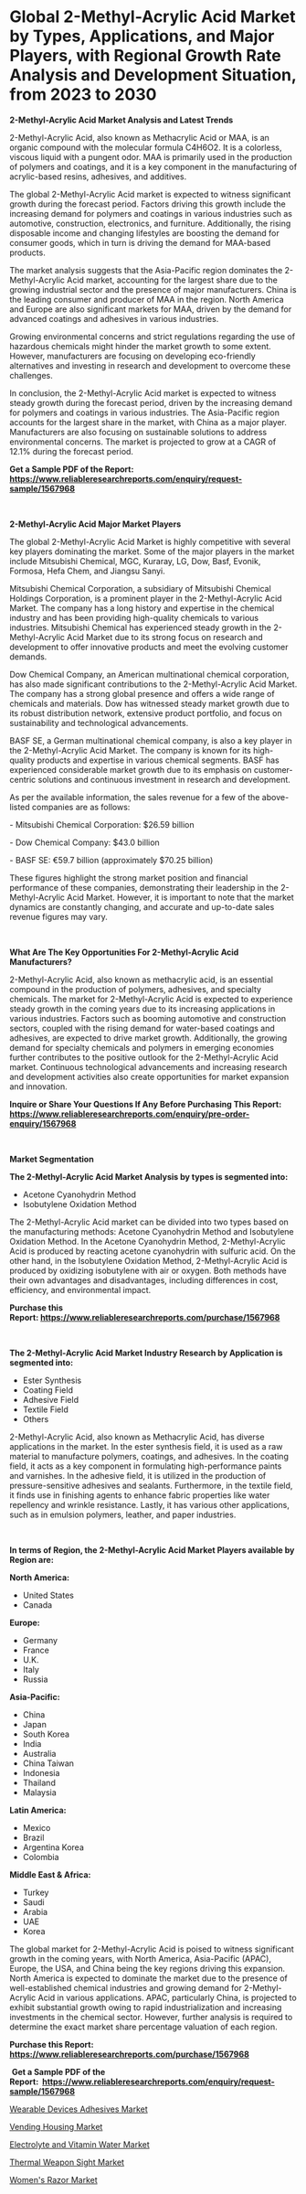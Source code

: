 <p><h1>Global 2-Methyl-Acrylic Acid Market by Types, Applications, and Major Players, with Regional Growth Rate Analysis and Development Situation, from 2023 to 2030</h1></p><p><strong>2-Methyl-Acrylic Acid Market Analysis and Latest Trends</strong></p>
<p><p>2-Methyl-Acrylic Acid, also known as Methacrylic Acid or MAA, is an organic compound with the molecular formula C4H6O2. It is a colorless, viscous liquid with a pungent odor. MAA is primarily used in the production of polymers and coatings, and it is a key component in the manufacturing of acrylic-based resins, adhesives, and additives.</p><p>The global 2-Methyl-Acrylic Acid market is expected to witness significant growth during the forecast period. Factors driving this growth include the increasing demand for polymers and coatings in various industries such as automotive, construction, electronics, and furniture. Additionally, the rising disposable income and changing lifestyles are boosting the demand for consumer goods, which in turn is driving the demand for MAA-based products.</p><p>The market analysis suggests that the Asia-Pacific region dominates the 2-Methyl-Acrylic Acid market, accounting for the largest share due to the growing industrial sector and the presence of major manufacturers. China is the leading consumer and producer of MAA in the region. North America and Europe are also significant markets for MAA, driven by the demand for advanced coatings and adhesives in various industries.</p><p>Growing environmental concerns and strict regulations regarding the use of hazardous chemicals might hinder the market growth to some extent. However, manufacturers are focusing on developing eco-friendly alternatives and investing in research and development to overcome these challenges.</p><p>In conclusion, the 2-Methyl-Acrylic Acid market is expected to witness steady growth during the forecast period, driven by the increasing demand for polymers and coatings in various industries. The Asia-Pacific region accounts for the largest share in the market, with China as a major player. Manufacturers are also focusing on sustainable solutions to address environmental concerns. The market is projected to grow at a CAGR of 12.1% during the forecast period.</p></p>
<p><strong>Get a Sample PDF of the Report:&nbsp; <a href="https://www.reliableresearchreports.com/enquiry/request-sample/1567968">https://www.reliableresearchreports.com/enquiry/request-sample/1567968</a></strong></p>
<p>&nbsp;</p>
<p><strong>2-Methyl-Acrylic Acid Major Market Players</strong></p>
<p><p>The global 2-Methyl-Acrylic Acid Market is highly competitive with several key players dominating the market. Some of the major players in the market include Mitsubishi Chemical, MGC, Kuraray, LG, Dow, Basf, Evonik, Formosa, Hefa Chem, and Jiangsu Sanyi.</p><p>Mitsubishi Chemical Corporation, a subsidiary of Mitsubishi Chemical Holdings Corporation, is a prominent player in the 2-Methyl-Acrylic Acid Market. The company has a long history and expertise in the chemical industry and has been providing high-quality chemicals to various industries. Mitsubishi Chemical has experienced steady growth in the 2-Methyl-Acrylic Acid Market due to its strong focus on research and development to offer innovative products and meet the evolving customer demands.</p><p>Dow Chemical Company, an American multinational chemical corporation, has also made significant contributions to the 2-Methyl-Acrylic Acid Market. The company has a strong global presence and offers a wide range of chemicals and materials. Dow has witnessed steady market growth due to its robust distribution network, extensive product portfolio, and focus on sustainability and technological advancements.</p><p>BASF SE, a German multinational chemical company, is also a key player in the 2-Methyl-Acrylic Acid Market. The company is known for its high-quality products and expertise in various chemical segments. BASF has experienced considerable market growth due to its emphasis on customer-centric solutions and continuous investment in research and development.</p><p>As per the available information, the sales revenue for a few of the above-listed companies are as follows:</p><p>- Mitsubishi Chemical Corporation: $26.59 billion</p><p>- Dow Chemical Company: $43.0 billion</p><p>- BASF SE: €59.7 billion (approximately $70.25 billion)</p><p>These figures highlight the strong market position and financial performance of these companies, demonstrating their leadership in the 2-Methyl-Acrylic Acid Market. However, it is important to note that the market dynamics are constantly changing, and accurate and up-to-date sales revenue figures may vary.</p></p>
<p>&nbsp;</p>
<p><strong>What Are The Key Opportunities For 2-Methyl-Acrylic Acid Manufacturers?</strong></p>
<p><p>2-Methyl-Acrylic Acid, also known as methacrylic acid, is an essential compound in the production of polymers, adhesives, and specialty chemicals. The market for 2-Methyl-Acrylic Acid is expected to experience steady growth in the coming years due to its increasing applications in various industries. Factors such as booming automotive and construction sectors, coupled with the rising demand for water-based coatings and adhesives, are expected to drive market growth. Additionally, the growing demand for specialty chemicals and polymers in emerging economies further contributes to the positive outlook for the 2-Methyl-Acrylic Acid market. Continuous technological advancements and increasing research and development activities also create opportunities for market expansion and innovation.</p></p>
<p><strong>Inquire or Share Your Questions If Any Before Purchasing This Report: <a href="https://www.reliableresearchreports.com/enquiry/pre-order-enquiry/1567968">https://www.reliableresearchreports.com/enquiry/pre-order-enquiry/1567968</a></strong></p>
<p>&nbsp;</p>
<p><strong>Market Segmentation</strong></p>
<p><strong>The 2-Methyl-Acrylic Acid Market Analysis by types is segmented into:</strong></p>
<p><ul><li>Acetone Cyanohydrin Method</li><li>Isobutylene Oxidation Method</li></ul></p>
<p><p>The 2-Methyl-Acrylic Acid market can be divided into two types based on the manufacturing methods: Acetone Cyanohydrin Method and Isobutylene Oxidation Method. In the Acetone Cyanohydrin Method, 2-Methyl-Acrylic Acid is produced by reacting acetone cyanohydrin with sulfuric acid. On the other hand, in the Isobutylene Oxidation Method, 2-Methyl-Acrylic Acid is produced by oxidizing isobutylene with air or oxygen. Both methods have their own advantages and disadvantages, including differences in cost, efficiency, and environmental impact.</p></p>
<p><strong>Purchase this Report:&nbsp;<a href="https://www.reliableresearchreports.com/purchase/1567968">https://www.reliableresearchreports.com/purchase/1567968</a></strong></p>
<p>&nbsp;</p>
<p><strong>The 2-Methyl-Acrylic Acid Market Industry Research by Application is segmented into:</strong></p>
<p><ul><li>Ester Synthesis</li><li>Coating Field</li><li>Adhesive Field</li><li>Textile Field</li><li>Others</li></ul></p>
<p><p>2-Methyl-Acrylic Acid, also known as Methacrylic Acid, has diverse applications in the market. In the ester synthesis field, it is used as a raw material to manufacture polymers, coatings, and adhesives. In the coating field, it acts as a key component in formulating high-performance paints and varnishes. In the adhesive field, it is utilized in the production of pressure-sensitive adhesives and sealants. Furthermore, in the textile field, it finds use in finishing agents to enhance fabric properties like water repellency and wrinkle resistance. Lastly, it has various other applications, such as in emulsion polymers, leather, and paper industries.</p></p>
<p>&nbsp;</p>
<p><strong>In terms of Region, the 2-Methyl-Acrylic Acid Market Players available by Region are:</strong></p>
<p>
    <p> <strong> North America: </strong>
        <ul>
            <li>United States</li>
            <li>Canada</li>
        </ul>
        </p> 
    <p> <strong> Europe: </strong>
        <ul>
            <li>Germany</li>
            <li>France</li>
            <li>U.K.</li>
            <li>Italy</li>
            <li>Russia</li>
        </ul>
        </p> 
    <p> <strong> Asia-Pacific: </strong>
        <ul>
            <li>China</li>
            <li>Japan</li>
            <li>South Korea</li>
            <li>India</li>
            <li>Australia</li>
            <li>China Taiwan</li>
            <li>Indonesia</li>
            <li>Thailand</li>
            <li>Malaysia</li>
        </ul>
        </p> 
    <p> <strong> Latin America: </strong>
        <ul>
            <li>Mexico</li>
            <li>Brazil</li>
            <li>Argentina Korea</li>
            <li>Colombia</li>
        </ul>
        </p> 
    <p> <strong> Middle East & Africa: </strong>
        <ul>
            <li>Turkey</li>
            <li>Saudi</li>
            <li>Arabia</li>
            <li>UAE</li>
            <li>Korea</li>
        </ul>
    </p>
    </p>
<p><p>The global market for 2-Methyl-Acrylic Acid is poised to witness significant growth in the coming years, with North America, Asia-Pacific (APAC), Europe, the USA, and China being the key regions driving this expansion. North America is expected to dominate the market due to the presence of well-established chemical industries and growing demand for 2-Methyl-Acrylic Acid in various applications. APAC, particularly China, is projected to exhibit substantial growth owing to rapid industrialization and increasing investments in the chemical sector. However, further analysis is required to determine the exact market share percentage valuation of each region.</p></p>
<p><strong>Purchase this Report: <a href="https://www.reliableresearchreports.com/purchase/1567968">https://www.reliableresearchreports.com/purchase/1567968</a></strong></p>
<p>&nbsp;<strong>Get a Sample PDF of the Report:&nbsp;&nbsp;<a href="https://www.reliableresearchreports.com/enquiry/request-sample/1567968">https://www.reliableresearchreports.com/enquiry/request-sample/1567968</a></strong></p>
<p><strong></strong></p>
<p><p><a href="https://www.linkedin.com/pulse/wearable-devices-adhesives-market-size-share-amp-trends-galxe/">Wearable Devices Adhesives Market</a></p><p><a href="https://www.linkedin.com/pulse/vending-housing-market-size-share-global-analysis-report-whkdc/">Vending Housing Market</a></p><p><a href="https://medium.com/@loyceharber/electrolyte-and-vitamin-water-market-size-growth-forecast-2023-2030-34e1300e2ac1">Electrolyte and Vitamin Water Market</a></p><p><a href="https://www.linkedin.com/pulse/thermal-weapon-sight-market-research-report-unlocks-ivdze/">Thermal Weapon Sight Market</a></p><p><a href="https://medium.com/@annarussell1981/womens-razor-market-size-growth-forecast-2023-2030-f4438264fe70">Women's Razor Market</a></p></p>